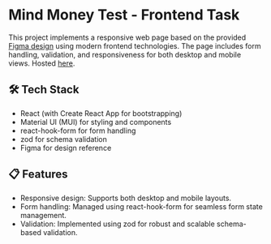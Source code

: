 # Mind Money Test - Frontend Task

This project implements a responsive web page based on the provided [Figma design](https://www.figma.com/design/Klz9joY9zBI6B1rwqP0Fbz/Mind-Money-Test) using modern frontend technologies. The page includes form handling, validation, and responsiveness for both desktop and mobile views. Hosted [here](https://test-mind-money.surge.sh/).

## 🛠 Tech Stack
- React (with Create React App for bootstrapping)
- Material UI (MUI) for styling and components
- react-hook-form for form handling
- zod for schema validation
- Figma for design reference

## 📋 Features
- Responsive design: Supports both desktop and mobile layouts.
- Form handling: Managed using react-hook-form for seamless form state management.
- Validation: Implemented using zod for robust and scalable schema-based validation.
